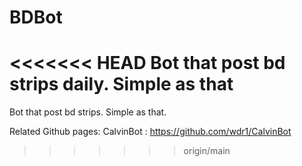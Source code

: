 # BDBot
<<<<<<< HEAD
Bot that post bd strips daily. Simple as that
=======
Bot that post bd strips. Simple as that.

Related Github pages: 
CalvinBot : https://github.com/wdr1/CalvinBot
>>>>>>> origin/main
